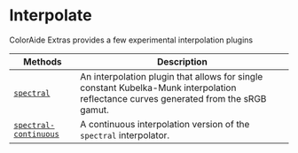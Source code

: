 # Interpolate

ColorAide Extras provides a few experimental interpolation plugins

Methods                                | Description
-------------------------------------- | -----------
[`spectral`](./spectral.md)            | An interpolation plugin that allows for single constant Kubelka-Munk interpolation reflectance curves generated from the sRGB gamut.
[`spectral-continuous`](./spectral.md) | A continuous interpolation version of the `spectral` interpolator.
